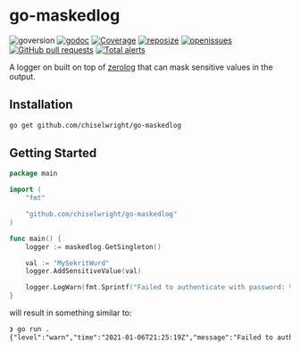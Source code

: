 # go-maskedlog

![goversion](https://img.shields.io/github/go-mod/go-version/chiselwright/go-maskedlog) [![godoc](http://img.shields.io/badge/godoc-reference-blue.svg?style=flat)](https://godoc.org/github.com/chiselwright/go-maskedlog) [![Coverage](http://gocover.io/_badge/github.com/chiselwright/go-maskedlog)](http://gocover.io/github.com/chiselwright/go-maskedlog) [![reposize](https://img.shields.io/github/repo-size/chiselwright/go-maskedlog)](https://godoc.org/github.com/chiselwright/go-maskedlog) [![openissues](https://img.shields.io/github/issues/chiselwright/go-maskedlog)](https://github.com/chiselwright/go-maskedlog/issues) [![GitHub pull requests](https://img.shields.io/github/issues-pr/chiselwright/go-maskedlog)](https://github.com/chiselwright/go-maskedlog/pulls) [![Total alerts](https://img.shields.io/lgtm/alerts/g/chiselwright/go-maskedlog.svg?logo=lgtm&logoWidth=18)](https://lgtm.com/projects/g/chiselwright/go-maskedlog/alerts/)

A logger on built on top of [zerolog](https://github.com/rs/zerolog) that can
mask sensitive values in the output.

## Installation

```sh
go get github.com/chiselwright/go-maskedlog
```

## Getting Started

```go
package main

import (
	"fmt"

	"github.com/chiselwright/go-maskedlog"
)

func main() {
	logger := maskedlog.GetSingleton()

	val := "MySekritWurd"
	logger.AddSensitiveValue(val)

	logger.LogWarn(fmt.Sprintf("Failed to authenticate with password: %q", val))
}
```

will result in something similar to:

```txt
❯ go run .
{"level":"warn","time":"2021-01-06T21:25:19Z","message":"Failed to authenticate with password: \"MySexxxxWurd\""}
```
